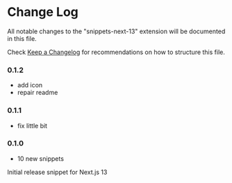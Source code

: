 # Change Log

All notable changes to the "snippets-next-13" extension will be documented in this file.

Check [Keep a Changelog](http://keepachangelog.com/) for recommendations on how to structure this
file.

### 0.1.2

- add icon
- repair readme

### 0.1.1

- fix little bit

### 0.1.0

- 10 new snippets

Initial release snippet for Next.js 13
